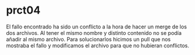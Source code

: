 prct04
======

El fallo encontrado ha sido un conflicto a la hora de hacer un merge de los dos archivos.
Al tener el mismo nombre y distinto contenido no se podía añadir al mismo archivo.
Para solucionarlos hicimos un pull que nos mostraba el fallo y modificamos el archivo para que no hubieran conflictos. 
